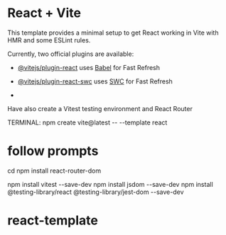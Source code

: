 # React + Vite

This template provides a minimal setup to get React working in Vite with HMR and some ESLint rules.

Currently, two official plugins are available:

- [@vitejs/plugin-react](https://github.com/vitejs/vite-plugin-react/blob/main/packages/plugin-react/README.md) uses [Babel](https://babeljs.io/) for Fast Refresh
- [@vitejs/plugin-react-swc](https://github.com/vitejs/vite-plugin-react-swc) uses [SWC](https://swc.rs/) for Fast Refresh

-

Have also create a Vitest testing environment and React Router


TERMINAL:
npm create vite@latest <name-of-project> -- --template react
# follow prompts
cd <name-of-project>
npm install react-router-dom 

npm install vitest --save-dev
npm install jsdom --save-dev
npm install @testing-library/react @testing-library/jest-dom --save-dev
# react-template
